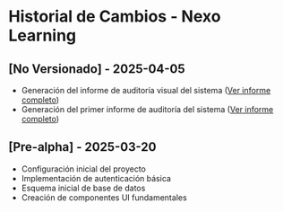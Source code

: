 
# Historial de Cambios - Nexo Learning

## [No Versionado] - 2025-04-05
- Generación del informe de auditoría visual del sistema ([Ver informe completo](audits/SYSTEM_AUDIT_VISUAL_2025-04-05.md))
- Generación del primer informe de auditoría del sistema ([Ver informe completo](audits/SYSTEM_AUDIT_2025-04-05.md))

## [Pre-alpha] - 2025-03-20
- Configuración inicial del proyecto
- Implementación de autenticación básica
- Esquema inicial de base de datos
- Creación de componentes UI fundamentales
